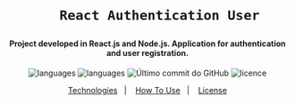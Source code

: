 

<h1 align="center">
     
       React Authentication User
</h1>

<h4 align="center">

Project developed in React.js and Node.js. Application for authentication and user registration.
</h4>
<p align="center">
  <img alt="languages" src="https://img.shields.io/github/languages/top/carlosgustavo/react-app-dev-finances">
  <img alt="languages" src="https://img.shields.io/github/languages/count/carlosgustavo/react-app-dev-finances">
  <img alt="Último commit do GitHub" src="https://img.shields.io/github/last-commit/carlosgustavo/react-app-dev-finances">
  <img alt="licence" src="https://img.shields.io/github/license/carlosgustavo/react-app-dev-finances">
</p>
<p align="center">
  <a href="#rocket-technologies"">Technologies</a>&nbsp;&nbsp;&nbsp;|&nbsp;&nbsp;&nbsp;
  <a href="#information_source-how-to-use">How To Use</a>&nbsp;&nbsp;&nbsp;|&nbsp;&nbsp;&nbsp;
  <a href="#memo-license">License</a>
</p>
